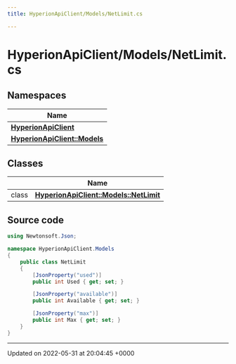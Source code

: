 ```yaml
---
title: HyperionApiClient/Models/NetLimit.cs

---
```


# HyperionApiClient/Models/NetLimit.cs



## Namespaces

| Name           |
| -------------- |
| **[HyperionApiClient](/Namespaces/namespace_hyperion_api_client.md)**  |
| **[HyperionApiClient::Models](/Namespaces/namespace_hyperion_api_client_1_1_models.md)**  |

## Classes

|                | Name           |
| -------------- | -------------- |
| class | **[HyperionApiClient::Models::NetLimit](/Classes/class_hyperion_api_client_1_1_models_1_1_net_limit.md)**  |




## Source code

```csharp
using Newtonsoft.Json;

namespace HyperionApiClient.Models
{
    public class NetLimit
    {
        [JsonProperty("used")]
        public int Used { get; set; }

        [JsonProperty("available")]
        public int Available { get; set; }

        [JsonProperty("max")]
        public int Max { get; set; }
    }
}
```


-------------------------------

Updated on 2022-05-31 at 20:04:45 +0000
